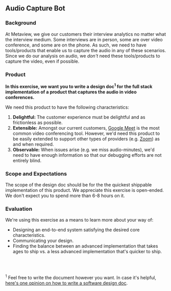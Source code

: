 ## Audio Capture Bot

### Background

At Metaview, we give our customers their interview analytics no matter what the interview medium. Some interviews are in person, some are over video conference, and some are on the phone. As such, we need to have tools/products that enable us to capture the audio in any of these scenarios. Since we do our analysis on audio, we *don't* need these tools/products to capture the video, even if possible.

### Product

**In this exercise, we want you to write a design doc<sup>1</sup> for the full stack implementation of a product that captures the audio in video conferences.**

We need this product to have the following characteristics:

1. **Delightful:** The customer experience must be delightful and as frictionless as possible.
2. **Extensible:** Amongst our current customers, [Google Meet](https://meet.google.com) is the most common video conferencing tool. However, we'd need this product to be easily extended to support other types of providers (e.g. [Zoom](https://zoom.us/)) as and when required.
3. **Observable:** When issues arise (e.g. we miss audio-minutes), we'd need to have enough information so that our debugging efforts are not entirely blind.

### Scope and Expectations

The scope of the design doc should be for the the quickest shippable implementation of this product. We appreciate this exercise is open-ended. We don't expect you to spend more than 6-8 hours on it.

### Evaluation

We're using this exercise as a means to learn more about your way of:

- Designing an end-to-end system satisfying the desired core characteristics.
- Communicating your design.
- Finding the balance between an advanced implementation that takes ages to ship vs. a less advanced implementation that's quicker to ship.

<br />
<br />

<sup>1</sup> Feel free to write the document however you want. In case it's helpful, [here's one opinion on how to write a software design doc](https://medium.freecodecamp.org/how-to-write-a-good-software-design-document-66fcf019569c).
